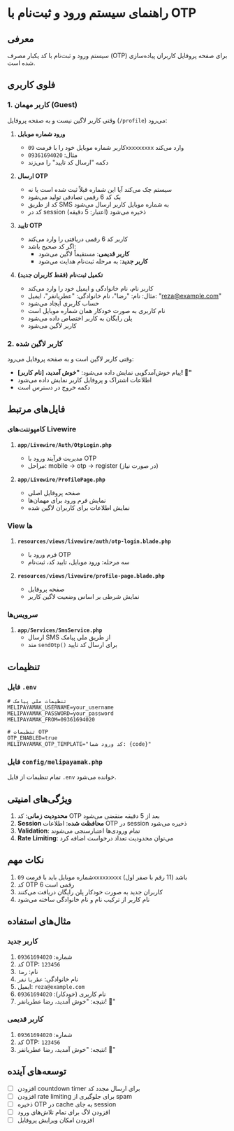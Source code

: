 # راهنمای سیستم ورود و ثبت‌نام با OTP

## معرفی

سیستم ورود و ثبت‌نام با کد یکبار مصرف (OTP) برای صفحه پروفایل کاربران پیاده‌سازی شده است.

## فلوی کاربری

### 1. کاربر مهمان (Guest)

وقتی کاربر لاگین نیست و به صفحه پروفایل (`/profile`) می‌رود:

1. **ورود شماره موبایل**
   - کاربر شماره موبایل خود را با فرمت `09xxxxxxxxx` وارد می‌کند
   - مثال: `09361694020`
   - دکمه "ارسال کد تایید" را می‌زند

2. **ارسال OTP**
   - سیستم چک می‌کند آیا این شماره قبلاً ثبت شده است یا نه
   - یک کد 6 رقمی تصادفی تولید می‌شود
   - کد از طریق SMS به شماره موبایل کاربر ارسال می‌شود
   - کد در session ذخیره می‌شود (اعتبار: 5 دقیقه)

3. **تایید OTP**
   - کاربر کد 6 رقمی دریافتی را وارد می‌کند
   - اگر کد صحیح باشد:
     - **کاربر قدیمی**: مستقیماً لاگین می‌شود
     - **کاربر جدید**: به مرحله ثبت‌نام هدایت می‌شود

4. **تکمیل ثبت‌نام (فقط کاربران جدید)**
   - کاربر نام، نام خانوادگی و ایمیل خود را وارد می‌کند
   - مثال: نام: "رضا"، نام خانوادگی: "عطریانفر"، ایمیل: "reza@example.com"
   - حساب کاربری ایجاد می‌شود
   - نام کاربری به صورت خودکار همان شماره موبایل است
   - پلن رایگان به کاربر اختصاص داده می‌شود
   - کاربر لاگین می‌شود

### 2. کاربر لاگین شده

وقتی کاربر لاگین است و به صفحه پروفایل می‌رود:

- پیام خوش‌آمدگویی نمایش داده می‌شود: **"خوش آمدید، [نام کاربر]! 👋"**
- اطلاعات اشتراک و پروفایل کاربر نمایش داده می‌شود
- دکمه خروج در دسترس است

## فایل‌های مرتبط

### کامپوننت‌های Livewire

1. **`app/Livewire/Auth/OtpLogin.php`**
   - مدیریت فرآیند ورود با OTP
   - مراحل: mobile → otp → register (در صورت نیاز)

2. **`app/Livewire/ProfilePage.php`**
   - صفحه پروفایل اصلی
   - نمایش فرم ورود برای مهمان‌ها
   - نمایش اطلاعات برای کاربران لاگین شده

### View ها

1. **`resources/views/livewire/auth/otp-login.blade.php`**
   - فرم ورود با OTP
   - سه مرحله: ورود موبایل، تایید کد، ثبت‌نام

2. **`resources/views/livewire/profile-page.blade.php`**
   - صفحه پروفایل
   - نمایش شرطی بر اساس وضعیت لاگین کاربر

### سرویس‌ها

1. **`app/Services/SmsService.php`**
   - ارسال SMS از طریق ملی پیامک
   - متد `sendOtp()` برای ارسال کد تایید

## تنظیمات

### فایل `.env`

```env
# تنظیمات ملی پیامک
MELIPAYAMAK_USERNAME=your_username
MELIPAYAMAK_PASSWORD=your_password
MELIPAYAMAK_FROM=09361694020

# تنظیمات OTP
OTP_ENABLED=true
MELIPAYAMAK_OTP_TEMPLATE="کد ورود شما: {code}"
```

### فایل `config/melipayamak.php`

تمام تنظیمات از فایل `.env` خوانده می‌شود.

## ویژگی‌های امنیتی

1. **محدودیت زمانی**: کد OTP بعد از 5 دقیقه منقضی می‌شود
2. **Session محافظت شده**: اطلاعات OTP در session ذخیره می‌شود
3. **Validation**: تمام ورودی‌ها اعتبارسنجی می‌شوند
4. **Rate Limiting**: می‌توان محدودیت تعداد درخواست اضافه کرد

## نکات مهم

1. شماره موبایل باید با فرمت `09xxxxxxxxx` باشد (11 رقم با صفر اول)
2. کد OTP 6 رقمی است
3. کاربران جدید به صورت خودکار پلن رایگان دریافت می‌کنند
4. نام کاربر از ترکیب نام و نام خانوادگی ساخته می‌شود

## مثال‌های استفاده

### کاربر جدید
1. شماره: `09361694020`
2. کد OTP: `123456`
3. نام: `رضا`
4. نام خانوادگی: `عطریانفر`
5. ایمیل: `reza@example.com`
6. نام کاربری (خودکار): `09361694020`
7. نتیجه: "خوش آمدید، رضا عطریانفر! 👋"

### کاربر قدیمی
1. شماره: `09361694020`
2. کد OTP: `123456`
3. نتیجه: "خوش آمدید، رضا عطریانفر! 👋"

## توسعه‌های آینده

- [ ] افزودن countdown timer برای ارسال مجدد کد
- [ ] افزودن rate limiting برای جلوگیری از spam
- [ ] ذخیره OTP در cache به جای session
- [ ] افزودن لاگ برای تمام تلاش‌های ورود
- [ ] افزودن امکان ویرایش پروفایل
